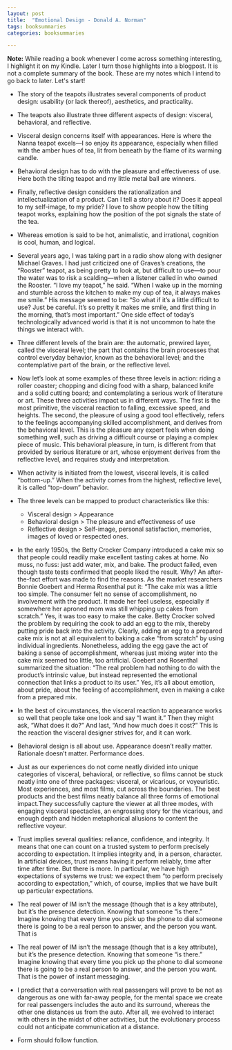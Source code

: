 ```yaml
---
layout: post
title:  "Emotional Design - Donald A. Norman"
tags: booksummaries
categories: booksummaries

---
```

**Note:** While reading a book whenever I come across something interesting, I highlight it on my Kindle. Later I turn those highlights into a blogpost. It is not a complete summary of the book. These are my notes which I intend to go back to later. Let's start!


- The story of the teapots illustrates several components of product design: usability (or lack thereof), aesthetics, and practicality.

- The teapots also illustrate three different aspects of design: visceral, behavioral, and reflective.

- Visceral design concerns itself with appearances. Here is where the Nanna teapot excels—I so enjoy its appearance, especially when filled with the amber hues of tea, lit from beneath by the flame of its warming candle.

- Behavioral design has to do with the pleasure and effectiveness of use. Here both the tilting teapot and my little metal ball are winners.

- Finally, reflective design considers the rationalization and intellectualization of a product. Can I tell a story about it? Does it appeal to my self-image, to my pride? I love to show people how the tilting teapot works, explaining how the position of the pot signals the state of the tea.

- Whereas emotion is said to be hot, animalistic, and irrational, cognition is cool, human, and logical.

- Several years ago, I was taking part in a radio show along with designer Michael Graves. I had just criticized one of Graves’s creations, the “Rooster” teapot, as being pretty to look at, but difficult to use—to pour the water was to risk a scalding—when a listener called in who owned the Rooster. “I love my teapot,” he said. “When I wake up in the morning and stumble across the kitchen to make my cup of tea, it always makes me smile.” His message seemed to be: “So what if it’s a little difficult to use? Just be careful. It’s so pretty it makes me smile, and first thing in the morning, that’s most important.” One side effect of today’s technologically advanced world is that it is not uncommon to hate the things we interact with.

- Three different levels of the brain are: the automatic, prewired layer, called the visceral level; the part that contains the brain processes that control everyday behavior, known as the behavioral level; and the contemplative part of the brain, or the reflective level.

- Now let’s look at some examples of these three levels in action: riding a roller coaster; chopping and dicing food with a sharp, balanced knife and a solid cutting board; and contemplating a serious work of literature or art. These three activities impact us in different ways. The first is the most primitive, the visceral reaction to falling, excessive speed, and heights. The second, the pleasure of using a good tool effectively, refers to the feelings accompanying skilled accomplishment, and derives from the behavioral level. This is the pleasure any expert feels when doing something well, such as driving a difficult course or playing a complex piece of music. This behavioral pleasure, in turn, is different from that provided by serious literature or art, whose enjoyment derives from the reflective level, and requires study and interpretation.

- When activity is initiated from the lowest, visceral levels, it is called “bottom-up.” When the activity comes from the highest, reflective level, it is called “top-down” behavior.

- The three levels can be mapped to product characteristics like this:
  - Visceral design > Appearance
  - Behavioral design > The pleasure and effectiveness of use
  - Reflective design > Self-image, personal satisfaction, memories, images of loved or respected ones.

- In the early 1950s, the Betty Crocker Company introduced a cake mix so that people could readily make excellent tasting cakes at home. No muss, no fuss: just add water, mix, and bake. The product failed, even though taste tests confirmed that people liked the result. Why? An after-the-fact effort was made to find the reasons. As the market researchers Bonnie Goebert and Herma Rosenthal put it: “The cake mix was a little too simple. The consumer felt no sense of accomplishment, no involvement with the product. It made her feel useless, especially if somewhere her aproned mom was still whipping up cakes from scratch.” Yes, it was too easy to make the cake. Betty Crocker solved the problem by requiring the cook to add an egg to the mix, thereby putting pride back into the activity. Clearly, adding an egg to a prepared cake mix is not at all equivalent to baking a cake “from scratch” by using individual ingredients. Nonetheless, adding the egg gave the act of baking a sense of accomplishment, whereas just mixing water into the cake mix seemed too little, too artificial. Goebert and Rosenthal summarized the situation: “The real problem had nothing to do with the product’s intrinsic value, but instead represented the emotional connection that links a product to its user.” Yes, it’s all about emotion, about pride, about the feeling of accomplishment, even in making a cake from a prepared mix.

- In the best of circumstances, the visceral reaction to appearance works so well that people take one look and say “I want it.” Then they might ask, “What does it do?” And last, “And how much does it cost?” This is the reaction the visceral designer strives for, and it can work.

- Behavioral design is all about use. Appearance doesn’t really matter. Rationale doesn’t matter. Performance does.

- Just as our experiences do not come neatly divided into unique categories of visceral, behavioral, or reflective, so films cannot be stuck neatly into one of three packages: visceral, or vicarious, or voyeuristic. Most experiences, and most films, cut across the boundaries. The best products and the best films neatly balance all three forms of emotional impact.They successfully capture the viewer at all three modes, with engaging visceral spectacles, an engrossing story for the vicarious, and enough depth and hidden metaphorical allusions to content the reflective voyeur.

- Trust implies several qualities: reliance, confidence, and integrity. It means that one can count on a trusted system to perform precisely according to expectation. It implies integrity and, in a person, character. In artificial devices, trust means having it perform reliably, time after time after time. But there is more. In particular, we have high expectations of systems we trust: we expect them “to perform precisely according to expectation,” which, of course, implies that we have built up particular expectations.

- The real power of IM isn’t the message (though that is a key attribute), but it’s the presence detection. Knowing that someone “is there.” Imagine knowing that every time you pick up the phone to dial someone there is going to be a real person to answer, and the person you want. That is

- The real power of IM isn’t the message (though that is a key attribute), but it’s the presence detection. Knowing that someone “is there.” Imagine knowing that every time you pick up the phone to dial someone there is going to be a real person to answer, and the person you want. That is the power of instant messaging.

- I predict that a conversation with real passengers will prove to be not as dangerous as one with far-away people, for the mental space we create for real passengers includes the auto and its surround, whereas the other one distances us from the auto. After all, we evolved to interact with others in the midst of other activities, but the evolutionary process could not anticipate communication at a distance.

- Form should follow function.
